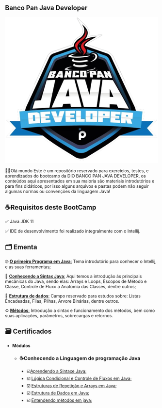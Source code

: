 ## Banco Pan Java Developer

<p align = "center">
<img src = "image-removebg-preview.png" alt="imagem bootcamp" />
</p>
🖖🏻Olá mundo Este é um repositório reservado para exercícios, testes, e aprendizados do bootcamp da DIO
BANCO PAN JAVA DEVELOPER, os conteúdos aqui apresentados em sua maioria são materiais introdutórios 
e para fins didáticos, por isso alguns arquivos e pastas podem não seguir algumas normas ou convenções da linguagem Java! 

 ## ☕Requisitos deste BootCamp

✅ Java JDK 11

✅ IDE de desenvolvimento foi realizado integralmente com o Intellij. 

## 🗂️ Ementa

🤓 [**O primeiro Programa em Java**:](https://github.com/dvctrl/banco-pan-java-developer/tree/master/1.primeiro-programa-java/primeiro-programa-intellij) Tema introdutório para conhecer o Intellij, e as suas ferramentas;   

🌱 [**Conhecendo a Sintax Java**:](https://github.com/dvctrl/banco-pan-java-developer/tree/master/2.sintaxeJava/sintax-java/src/edu/david) Aqui temos a introdução às principais mecânicas do Java, sendo elas: Arrays e Loops, Escopos de Método e Classe, Controle de Fluxo a Anatomia das Classes, dentre outros; 

🔗 [**Estrutura de dados**:](https://github.com/dvctrl/banco-pan-java-developer/tree/master/3.Estrutura-de-dados-java) Campo reservado para estudos sobre: Listas Encadeadas, Filas, Pilhas,  Arvore Binárias, dentre outros. 

⚙️ [**Métodos**:](https://github.com/dvctrl/banco-pan-java-developer/tree/master/4.Metodos-Java) Introdução a sintax e funcionamento dos métodos, bem como suas aplicações, parâmetros, sobrecargas e retornos.  

 ## 🗃️ Certificados

* **Módulos**

  * ### ☕Conhecendo a Linguagem de programação Java

    * ☑️[Aprendendo a Sintaxe Java;](https://hermes.digitalinnovation.one/certificates/cover/EA06C52B.jpg)
    * ☑️ [Lógica Condicional e Controle de Fluxos em Java;](https://hermes.digitalinnovation.one/certificates/cover/D9BA9675.jpg)
    * ☑️ [Estruturas de Repetição e Arrays em Java](https://hermes.digitalinnovation.one/certificates/cover/C1093925.jpg);
    * ☑️ [Estrutura de Dados em Java](https://hermes.digitalinnovation.one/certificates/cover/1A83EB68.jpg); 
    * ☑️ [Entendendo métodos em java](https://hermes.digitalinnovation.one/certificates/cover/533A1C0E.jpg);
